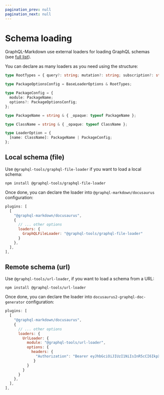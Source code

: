 ```yaml
---
pagination_prev: null
pagination_next: null
---
```


# Schema loading

GraphQL-Markdown use external loaders for loading GraphQL schemas (see [full list](https://github.com/ardatan/graphql-tools/tree/master/packages/loaders)).

You can declare as many loaders as you need using the structure:

```ts
type RootTypes = { query?: string; mutation?: string; subscription?: string };

type PackageOptionsConfig = BaseLoaderOptions & RootTypes;

type PackageConfig = {
  module: PackageName;
  options?: PackageOptionsConfig;
};

type PackageName = string & { _opaque: typeof PackageName };

type ClassName = string & { _opaque: typeof ClassName };

type LoaderOption = {
  [name: ClassName]: PackageName | PackageConfig;
};
```

## Local schema (file)

Use `@graphql-tools/graphql-file-loader` if you want to load a local schema:

```shell
npm install @graphql-tools/graphql-file-loader
```

Once done, you can declare the loader into `@graphql-markdown/docusaurus` configuration:

```js
plugins: [
  [
    "@graphql-markdown/docusaurus",
    {
      // ... other options
      loaders: {
        GraphQLFileLoader: "@graphql-tools/graphql-file-loader"
      }
    },
  ],
],
```

## Remote schema (url)

Use `@graphql-tools/url-loader`, if you want to load a schema from a URL:

```shell
npm install @graphql-tools/url-loader
```

Once done, you can declare the loader into `docusaurus2-graphql-doc-generator` configuration:

```js
plugins: [
  [
    "@graphql-markdown/docusaurus",
    {
      // ... other options
      loaders: {
        UrlLoader: {
          module: "@graphql-tools/url-loader",
          options: {
            headers: {
              "Authorization": "Bearer eyJhbGciOiJIUzI1NiIsInR5cCI6IkpXVCJ9"
             }
          }
        }
      }
    },
  ],
],
```
